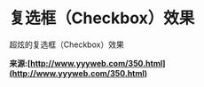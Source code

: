 # 复选框（Checkbox）效果

超炫的复选框（Checkbox）效果

**来源:[http://www.yyyweb.com/350.html](http://www.yyyweb.com/350.html)**
